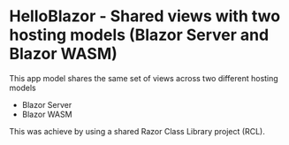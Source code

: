 # HelloBlazor - Shared views with two hosting models (Blazor Server and Blazor WASM)

This app model shares the same set of views across two different hosting models

 - Blazor Server
 - Blazor WASM
 
 This was achieve by using a shared Razor Class Library project (RCL).
